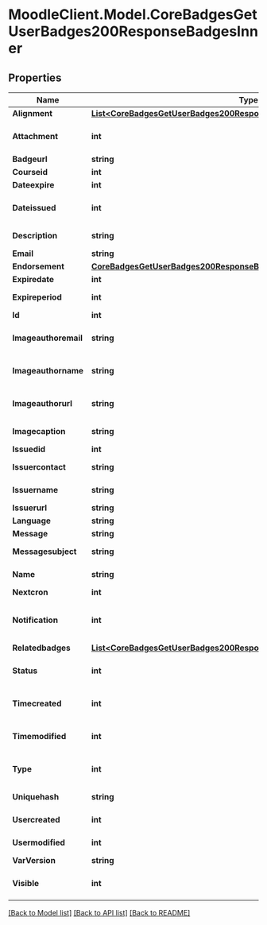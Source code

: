 # MoodleClient.Model.CoreBadgesGetUserBadges200ResponseBadgesInner

## Properties

Name | Type | Description | Notes
------------ | ------------- | ------------- | -------------
**Alignment** | [**List&lt;CoreBadgesGetUserBadges200ResponseBadgesInnerAlignmentInner&gt;**](CoreBadgesGetUserBadges200ResponseBadgesInnerAlignmentInner.md) |  | [optional] 
**Attachment** | **int** | Attachment | [optional] [default to 1]
**Badgeurl** | **string** | Badge URL | [optional] 
**Courseid** | **int** | Course id | [optional] 
**Dateexpire** | **int** | Date expire | [optional] 
**Dateissued** | **int** | Date issued | [optional] [default to 0]
**Description** | **string** | Badge description | [optional] 
**Email** | **string** | User email | [optional] 
**Endorsement** | [**CoreBadgesGetUserBadges200ResponseBadgesInnerEndorsement**](CoreBadgesGetUserBadges200ResponseBadgesInnerEndorsement.md) |  | [optional] 
**Expiredate** | **int** | Expire date | [optional] 
**Expireperiod** | **int** | Expire period | [optional] 
**Id** | **int** | Badge id | [optional] 
**Imageauthoremail** | **string** | Email of the image author | [optional] 
**Imageauthorname** | **string** | Name of the image author | [optional] 
**Imageauthorurl** | **string** | URL of the image author | [optional] 
**Imagecaption** | **string** | Caption of the image | [optional] 
**Issuedid** | **int** | Issued id | [optional] 
**Issuercontact** | **string** | Issuer contact | [optional] 
**Issuername** | **string** | Issuer name | [optional] 
**Issuerurl** | **string** | Issuer URL | [optional] 
**Language** | **string** | Language | [optional] 
**Message** | **string** | Message | [optional] 
**Messagesubject** | **string** | Message subject | [optional] 
**Name** | **string** | Badge name | [optional] 
**Nextcron** | **int** | Next cron | [optional] 
**Notification** | **int** | Whether to notify when badge is awarded | [optional] [default to 1]
**Relatedbadges** | [**List&lt;CoreBadgesGetUserBadges200ResponseBadgesInnerRelatedbadgesInner&gt;**](CoreBadgesGetUserBadges200ResponseBadgesInnerRelatedbadgesInner.md) |  | [optional] 
**Status** | **int** | Status | [optional] [default to 0]
**Timecreated** | **int** | Time created | [optional] [default to 0]
**Timemodified** | **int** | Time modified | [optional] [default to 0]
**Type** | **int** | Type | [optional] [default to 1]
**Uniquehash** | **string** | Unique hash | [optional] 
**Usercreated** | **int** | User created | [optional] 
**Usermodified** | **int** | User modified | [optional] 
**VarVersion** | **string** | Version | [optional] 
**Visible** | **int** | Visible | [optional] [default to 0]

[[Back to Model list]](../README.md#documentation-for-models) [[Back to API list]](../README.md#documentation-for-api-endpoints) [[Back to README]](../README.md)

